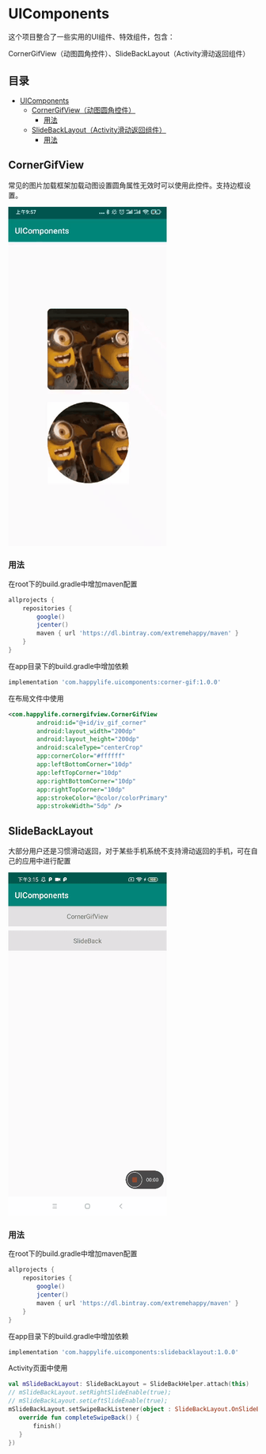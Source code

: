 # UIComponents

这个项目整合了一些实用的UI组件、特效组件，包含：

CornerGifView（动图圆角控件）、SlideBackLayout（Activity滑动返回组件）

## 目录
- [UIComponents](#uicomponents)
  * [CornerGifView（动图圆角控件）](#cornergifview)
    + [用法](#--)
  * [SlideBackLayout（Activity滑动返回组件）](#slidebacklayout)
    + [用法](#---1)


## CornerGifView

常见的图片加载框架加载动图设置圆角属性无效时可以使用此控件。支持边框设置。

![image](https://github.com/extremehappylife/UIComponents/raw/master/app/src/main/res/drawable/gifhome_320x685_4s.gif)

### 用法
在root下的build.gradle中增加maven配置
```groovy
allprojects {
    repositories {
        google()
        jcenter()
        maven { url 'https://dl.bintray.com/extremehappy/maven' }
    }
}
```
在app目录下的build.gradle中增加依赖
```groovy
implementation 'com.happylife.uicomponents:corner-gif:1.0.0'
```
在布局文件中使用
```xml
<com.happylife.cornergifview.CornerGifView
        android:id="@+id/iv_gif_corner"
        android:layout_width="200dp"
        android:layout_height="200dp"
        android:scaleType="centerCrop"
        app:cornerColor="#ffffff"
        app:leftBottomCorner="10dp"
        app:leftTopCorner="10dp"
        app:rightBottomCorner="10dp"
        app:rightTopCorner="10dp"
        app:strokeColor="@color/colorPrimary"
        app:strokeWidth="5dp" />
```

## SlideBackLayout

大部分用户还是习惯滑动返回，对于某些手机系统不支持滑动返回的手机，可在自己的应用中进行配置

![image](https://github.com/extremehappylife/UIComponents/blob/master/app/src/main/res/drawable/gifhome_320x693_5s.gif)

### 用法
在root下的build.gradle中增加maven配置
```groovy
allprojects {
    repositories {
        google()
        jcenter()
        maven { url 'https://dl.bintray.com/extremehappy/maven' }
    }
}
```
在app目录下的build.gradle中增加依赖
```groovy
implementation 'com.happylife.uicomponents:slidebacklayout:1.0.0'
```
Activity页面中使用
```kotlin
val mSlideBackLayout: SlideBackLayout = SlideBackHelper.attach(this)
// mSlideBackLayout.setRightSlideEnable(true);
// mSlideBackLayout.setLeftSlideEnable(true);
mSlideBackLayout.setSwipeBackListener(object : SlideBackLayout.OnSlideBackListener {
   override fun completeSwipeBack() {
       finish()
   }
})
```
